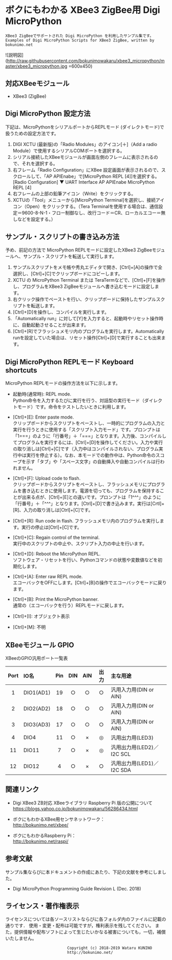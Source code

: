 # ボクにもわかる XBee3 ZigBee用 Digi MicroPython
	XBee3 ZigBeeでサポートされた Digi MicroPython を利用したサンプル集です。  
	Examples of Digi MicroPython Scripts for XBee3 ZigBee, written by bokunimo.net  

![説明図](http://raw.githubusercontent.com/bokunimowakaru/xbee3_micropython/master/xbee3_micropython.jpg =600x450)

## 対応XBeeモジュール

- XBee3 (ZigBee)

## Digi MicroPython 設定方法

下記は、MicroPythonをシリアルポートからREPLモード (ダイレクトモード)で扱うための設定方法です。  

1. DIGI XCTU (最新版)の「Radio Modules」のアイコン[＋]（Add a radio Module）で使用するシリアルCOMポートを選択する。  
2. シリアル接続したXBeeモジュールが画面左側のフレームに表示されるので、それを選択する。  
3. 右フレーム「Radio Configuration」にXBee 設定画面が表示されるので、スクロールして、「AP APIEnabe」で[MicroPython REPL [4]]を選択する。  
		[Radio Configuration]
		▼ UART Interface
			AP APIEnabe
				MicroPython REPL [4]
4. 右フレームの上部の鉛筆アイコン（Write）をクリックする。  
5. XCTUの「Tool」メニューから[MicroPython Terminal]を選択し、接続アイコン（Open）をクリックする。（Tera Terminalを使用する場合は、通信設定＝9600-8-N-1・フロー制御なし、改行コード＝CR、ローカルエコー＝無しなどを設定する。）  

## サンプル・スクリプトの書き込み方法

予め、前記の方法で MicroPython REPLモードに設定したXBee3 ZigBeeモジュールへ、サンプル・スクリプトを転送して実行します。  

1. サンプルスクリプトをメモ帳や秀丸エディタで開き、[Ctrl]+[A]の操作で全選択し、[Ctrl]+[C]でクリップボードにコピーします。  
2. XCTU の MicroPython Terminal または TeraTermなどで、[Ctrl]+[F]を操作し、プログラムをXBee3 ZigBeeモジュールへ書き込むモードに設定します。  
3. 右クリック操作でペーストを行い、クリップボードに保持したサンプルスクリプトを転送します。
4. [Ctrl]+[D]を操作し、コンパイルを実行します。  
5. 「Automatically run」に対して[Y]を入力すると、起動時やリセット操作時に、自動起動させることが出来ます。  
6. [Ctrl]+[R]でフラッシュメモリ内のプログラムを実行します。Automatically runを設定していた場合は、リセット操作[Ctrl]+[D]で実行することも出来ます。  

## Digi MicroPython REPLモード Keyboard shortcuts

MicroPython REPLモードの操作方法を以下に示します。

- 起動時(通常時): REPL mode.  
	Python命令を入力するたびに実行を行う、対話型の実行モード（ダイレクトモード）です。命令をテストしたいときに利用します。   

- [Ctrl]+[E]: Enter paste mode.  
	クリップボードからスクリプトをペーストし、一時的にプログラムの入力と実行を行うときに使用する「スクリプト入力モード」です。プロンプトは「1===」のように「行番号」＋「===」となります。入力後、コンパイルしてプログラムを実行するには、[Ctrl]+[D]を操作してください。入力や実行の取り消しは[Ctrl]+[C]です（入力中はコンパイルされない、プログラム実行中は実行を停止する）。なお、本モードでの動作中は、Python命令のスコープを示す「タブ」や「スペース文字」の自動挿入や自動コンパイルは行われません。  

- [Ctrl]+[F]: Upload code to flash.   
	クリップボードからスクリプトをペーストし、フラッシュメモリにプログラムを書き込むときに使用します。電源を切っても、プログラムを保持することが出来る点が、[Ctrl]+[E]との違いです。プロンプトは「1^^^」のように「行番号」＋「^^^」となります。[Ctrl]+[D]で書き込みます。実行は[Crtl]+[R]、入力の取り消しは[Ctrl]+[C]です。  

- [Ctrl]+[R]: Run code in flash.
	フラッシュメモリ内のプログラムを実行します。実行の停止は[Ctrl]+[C]です。  

- [Ctrl]+[C]: Regain control of the terminal.  
	実行中のスクリプトの中止や、スクリプト入力の中止を行います。  

- [Ctrl]+[D]: Reboot the MicroPython REPL.  
	ソフトウェア・リセットを行い、Pythonコマンドの状態や変数値などを初期化します。

- [Ctrl]+[A]: Enter raw REPL mode.  
	エコーバックをOFFにします。[Ctrl]+[B]の操作でエコーバックモードに戻ります。  

- [Ctrl]+[B]: Print the MicroPython banner.  
	通常の（エコーバックを行う）REPLモードに戻します。  

- [Ctrl]+[I]: オブジェクト表示

- [Ctrl]+[M]: 不明

## XBeeモジュール GPIO

XBeeのGPIO汎用ポート一覧表  

| Port |  IO名   | Pin | DIN | AIN | 出力 | 主な用途  
|:----:|:--------|:---:|:---:|:---:|:----:|:------------------------  
|    1 |DIO1(AD1)|  19 |  ○ | ○  |  ○  |汎用入力用(DIN or AIN)  
|    2 |DIO2(AD2)|  18 |  ○ | ○  |  ○  |汎用入力用(DIN or AIN)  
|    3 |DIO3(AD3)|  17 |  ○ | ○  |  ○  |汎用入力用(DIN or AIN)  
|    4 |DIO4     |  11 |  ○ | ×  |  ◎  |汎用出力用(LED3)  
|   11 |DIO11    |   7 |  ○ | ×  |  ◎  |汎用出力用(LED2)／I2C SCL  
|   12 |DIO12    |   4 |  ○ | ×  |  ○  |汎用出力用(LED1)／I2C SDA  


## 関連リンク

- Digi XBee3 ZB対応 XBeeライブラリ Raspberry Pi 版の公開について 
	https://blogs.yahoo.co.jp/bokunimowakaru/56286434.html

- ボクにもわかるXBee用センサネットワーク：  
	http://bokunimo.net/xbee/  
  
- ボクにもわかるRaspberry Pi：  
	http://bokunimo.net/raspi/  

## 参考文献

サンプル集ならびに本ドキュメントの作成にあたり、下記の文献を参考にしました。

- Digi MicroPython Programming Guide Revision L (Dec. 2018)



## ライセンス・著作権表示

ライセンスについては各ソースリストならびに各フォルダ内のファイルに記載の通りです．
使用・変更・配布は可能ですが，権利表示を残してください。
また，提供情報や配布ソフトによって生じたいかなる被害についても，一切，補償いたしません。

							   Copyright (c) 2018-2019 Wataru KUNINO
							   http://bokunimo.net/

